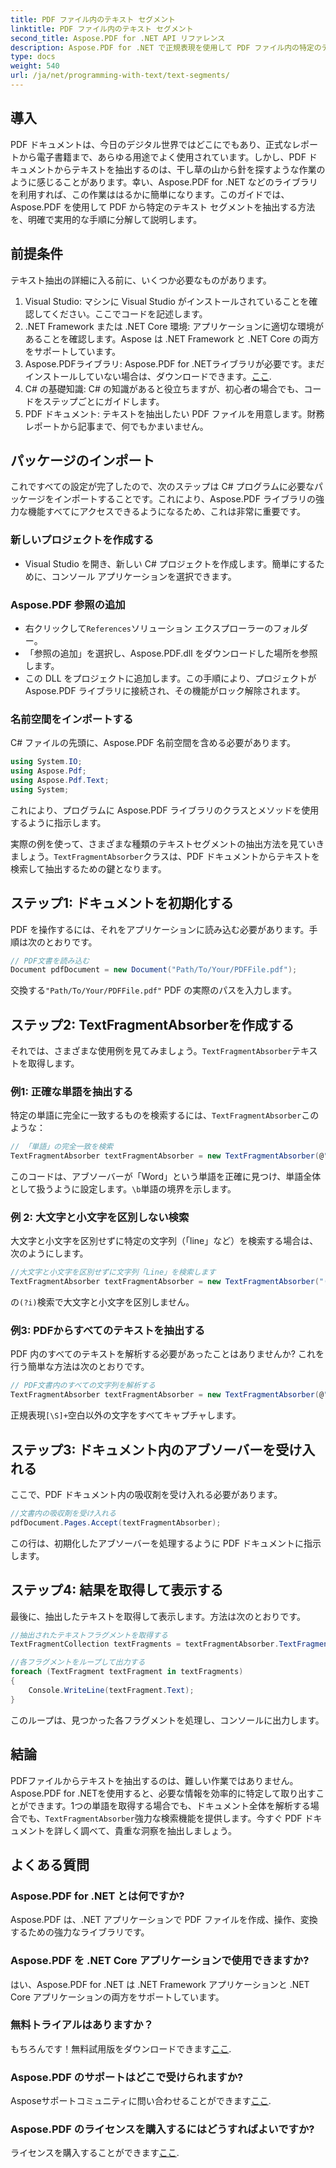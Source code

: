 ```yaml
---
title: PDF ファイル内のテキスト セグメント
linktitle: PDF ファイル内のテキスト セグメント
second_title: Aspose.PDF for .NET API リファレンス
description: Aspose.PDF for .NET で正規表現を使用して PDF ファイル内の特定のテキスト セグメントを検索する方法を学習します。
type: docs
weight: 540
url: /ja/net/programming-with-text/text-segments/
---
```

## 導入

PDF ドキュメントは、今日のデジタル世界ではどこにでもあり、正式なレポートから電子書籍まで、あらゆる用途でよく使用されています。しかし、PDF ドキュメントからテキストを抽出するのは、干し草の山から針を探すような作業のように感じることがあります。幸い、Aspose.PDF for .NET などのライブラリを利用すれば、この作業ははるかに簡単になります。このガイドでは、Aspose.PDF を使用して PDF から特定のテキスト セグメントを抽出する方法を、明確で実用的な手順に分解して説明します。 

## 前提条件

テキスト抽出の詳細に入る前に、いくつか必要なものがあります。

1. Visual Studio: マシンに Visual Studio がインストールされていることを確認してください。ここでコードを記述します。
2. .NET Framework または .NET Core 環境: アプリケーションに適切な環境があることを確認します。Aspose は .NET Framework と .NET Core の両方をサポートしています。
3.  Aspose.PDFライブラリ: Aspose.PDF for .NETライブラリが必要です。まだインストールしていない場合は、ダウンロードできます。[ここ](https://releases.aspose.com/pdf/net/).
4. C# の基礎知識: C# の知識があると役立ちますが、初心者の場合でも、コードをステップごとにガイドします。
5. PDF ドキュメント: テキストを抽出したい PDF ファイルを用意します。財務レポートから記事まで、何でもかまいません。

## パッケージのインポート

これですべての設定が完了したので、次のステップは C# プログラムに必要なパッケージをインポートすることです。これにより、Aspose.PDF ライブラリの強力な機能すべてにアクセスできるようになるため、これは非常に重要です。

### 新しいプロジェクトを作成する

- Visual Studio を開き、新しい C# プロジェクトを作成します。簡単にするために、コンソール アプリケーションを選択できます。

### Aspose.PDF 参照の追加

- 右クリックして`References`ソリューション エクスプローラーのフォルダー。
- 「参照の追加」を選択し、Aspose.PDF.dll をダウンロードした場所を参照します。
- この DLL をプロジェクトに追加します。この手順により、プロジェクトが Aspose.PDF ライブラリに接続され、その機能がロック解除されます。

### 名前空間をインポートする

C# ファイルの先頭に、Aspose.PDF 名前空間を含める必要があります。

```csharp
using System.IO;
using Aspose.Pdf;
using Aspose.Pdf.Text;
using System;
```
これにより、プログラムに Aspose.PDF ライブラリのクラスとメソッドを使用するように指示します。

実際の例を使って、さまざまな種類のテキストセグメントの抽出方法を見ていきましょう。`TextFragmentAbsorber`クラスは、PDF ドキュメントからテキストを検索して抽出するための鍵となります。

## ステップ1: ドキュメントを初期化する

PDF を操作するには、それをアプリケーションに読み込む必要があります。手順は次のとおりです。

```csharp
// PDF文書を読み込む
Document pdfDocument = new Document("Path/To/Your/PDFFile.pdf");
```
交換する`"Path/To/Your/PDFFile.pdf"` PDF の実際のパスを入力します。

## ステップ2: TextFragmentAbsorberを作成する

それでは、さまざまな使用例を見てみましょう。`TextFragmentAbsorber`テキストを取得します。

### 例1: 正確な単語を抽出する

特定の単語に完全に一致するものを検索するには、`TextFragmentAbsorber`このような：

```csharp
// 「単語」の完全一致を検索
TextFragmentAbsorber textFragmentAbsorber = new TextFragmentAbsorber(@"\bWord\b", new TextSearchOptions(true));
```
このコードは、アブソーバーが「Word」という単語を正確に見つけ、単語全体として扱うように設定します。`\b`単語の境界を示します。

### 例 2: 大文字と小文字を区別しない検索

大文字と小文字を区別せずに特定の文字列（「line」など）を検索する場合は、次のようにします。

```csharp
//大文字と小文字を区別せずに文字列「Line」を検索します
TextFragmentAbsorber textFragmentAbsorber = new TextFragmentAbsorber("(?i)Line", new TextSearchOptions(true));
```
の`(?i)`検索で大文字と小文字を区別しません。 

### 例3: PDFからすべてのテキストを抽出する

PDF 内のすべてのテキストを解析する必要があったことはありませんか? これを行う簡単な方法は次のとおりです。

```csharp
// PDF文書内のすべての文字列を解析する
TextFragmentAbsorber textFragmentAbsorber = new TextFragmentAbsorber(@"[\S]+");
```
正規表現`[\S]+`空白以外の文字をすべてキャプチャします。 

## ステップ3: ドキュメント内のアブソーバーを受け入れる

ここで、PDF ドキュメント内の吸収剤を受け入れる必要があります。

```csharp
//文書内の吸収剤を受け入れる
pdfDocument.Pages.Accept(textFragmentAbsorber);
```
この行は、初期化したアブソーバーを処理するように PDF ドキュメントに指示します。

## ステップ4: 結果を取得して表示する

最後に、抽出したテキストを取得して表示します。方法は次のとおりです。

```csharp
//抽出されたテキストフラグメントを取得する
TextFragmentCollection textFragments = textFragmentAbsorber.TextFragments;

//各フラグメントをループして出力する
foreach (TextFragment textFragment in textFragments)
{
    Console.WriteLine(textFragment.Text);
}
```
このループは、見つかった各フラグメントを処理し、コンソールに出力します。

## 結論

 PDFファイルからテキストを抽出するのは、難しい作業ではありません。Aspose.PDF for .NETを使用すると、必要な情報を効率的に特定して取り出すことができます。1つの単語を取得する場合でも、ドキュメント全体を解析する場合でも、`TextFragmentAbsorber`強力な検索機能を提供します。今すぐ PDF ドキュメントを詳しく調べて、貴重な洞察を抽出しましょう。

## よくある質問

### Aspose.PDF for .NET とは何ですか?
Aspose.PDF は、.NET アプリケーションで PDF ファイルを作成、操作、変換するための強力なライブラリです。

### Aspose.PDF を .NET Core アプリケーションで使用できますか?
はい、Aspose.PDF for .NET は .NET Framework アプリケーションと .NET Core アプリケーションの両方をサポートしています。

### 無料トライアルはありますか？
もちろんです！無料試用版をダウンロードできます[ここ](https://releases.aspose.com/).

### Aspose.PDF のサポートはどこで受けられますか?
 Asposeサポートコミュニティに問い合わせることができます[ここ](https://forum.aspose.com/c/pdf/10).

### Aspose.PDF のライセンスを購入するにはどうすればよいですか?
ライセンスを購入することができます[ここ](https://purchase.aspose.com/buy).